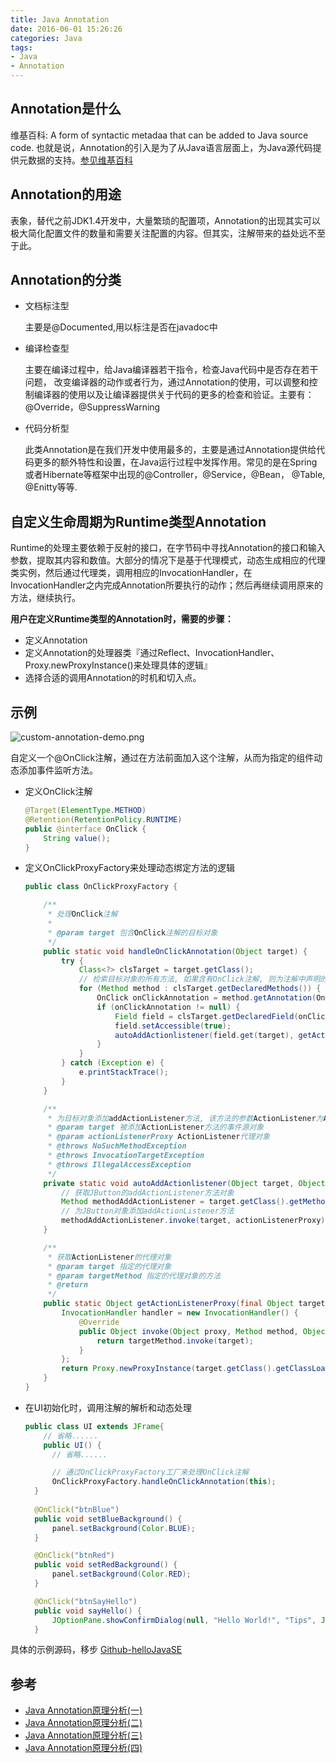 ```yaml
---
title: Java Annotation
date: 2016-06-01 15:26:26
categories: Java
tags:
- Java
- Annotation
---
```


## Annotation是什么

维基百科: A form of syntactic metadaa that can be added to Java source code. 也就是说，Annotation的引入是为了从Java语言层面上，为Java源代码提供元数据的支持。[参见维基百科](http://en.wikipedia.org/wiki/Java_annotation)

## Annotation的用途

表象，替代之前JDK1.4开发中，大量繁琐的配置项，Annotation的出现其实可以极大简化配置文件的数量和需要关注配置的内容。但其实，注解带来的益处远不至于此。

## Annotation的分类

- 文档标注型

  主要是@Documented,用以标注是否在javadoc中
- 编译检查型

  主要在编译过程中，给Java编译器若干指令，检查Java代码中是否存在若干问题， 改变编译器的动作或者行为，通过Annotation的使用，可以调整和控制编译器的使用以及让编译器提供关于代码的更多的检查和验证。主要有：@Override，@SuppressWarning
- 代码分析型
  
  此类Annotation是在我们开发中使用最多的，主要是通过Annotation提供给代码更多的额外特性和设置，在Java运行过程中发挥作用。常见的是在Spring或者Hibernate等框架中出现的@Controller，@Service，@Bean， @Table, @Enitty等等.

## 自定义生命周期为Runtime类型Annotation

Runtime的处理主要依赖于反射的接口，在字节码中寻找Annotation的接口和输入参数，提取其内容和数值。大部分的情况下是基于代理模式，动态生成相应的代理类实例，然后通过代理类，调用相应的InvocationHandler，在InvocationHandler之内完成Annotation所要执行的动作；然后再继续调用原来的方法，继续执行。

**用户在定义Runtime类型的Annotation时，需要的步骤：**

- 定义Annotation
- 定义Annotation的处理器类『通过Reflect、InvocationHandler、Proxy.newProxyInstance()来处理具体的逻辑』
- 选择合适的调用Annotation的时机和切入点。

## 示例

![custom-annotation-demo.png](http://7xsk2b.com1.z0.glb.clouddn.com/image/custom-annotation-demo.png)

自定义一个@OnClick注解，通过在方法前面加入这个注解，从而为指定的组件动态添加事件监听方法。

- 定义OnClick注解

  ```java
  @Target(ElementType.METHOD)
  @Retention(RetentionPolicy.RUNTIME)
  public @interface OnClick {
      String value();
  }
  ```
- 定义OnClickProxyFactory来处理动态绑定方法的逻辑

  ```Java
  public class OnClickProxyFactory {

      /**
       * 处理OnClick注解
       *
       * @param target 包含OnClick注解的目标对象
       */
      public static void handleOnClickAnnotation(Object target) {
          try {
              Class<?> clsTarget = target.getClass();
              // 检索目标对象的所有方法, 如果含有OnClick注解, 则为注解中声明的属性对象动态添加AddActionListener方法
              for (Method method : clsTarget.getDeclaredMethods()) {
                  OnClick onClickAnnotation = method.getAnnotation(OnClick.class);
                  if (onClickAnnotation != null) {
                      Field field = clsTarget.getDeclaredField(onClickAnnotation.value());
                      field.setAccessible(true);
                      autoAddActionlistener(field.get(target), getActionListenerProxy(target, method));
                  }
              }
          } catch (Exception e) {
              e.printStackTrace();
          }
      }

      /**
       * 为目标对象添加addActionListener方法, 该方法的参数ActionListener为ActionListener代理对象
       * @param target 被添加ActionListener方法的事件源对象
       * @param actionListenerProxy ActionListener代理对象
       * @throws NoSuchMethodException
       * @throws InvocationTargetException
       * @throws IllegalAccessException
       */
      private static void autoAddActionlistener(Object target, Object actionListenerProxy) throws NoSuchMethodException, InvocationTargetException, IllegalAccessException {
          // 获取JButton的addActionListener方法对象
          Method methodAddActionListener = target.getClass().getMethod("addActionListener", ActionListener.class);
          // 为JButton对象添加addActionListener方法
          methodAddActionListener.invoke(target, actionListenerProxy);
      }

      /**
       * 获取ActionListener的代理对象
       * @param target 指定的代理对象
       * @param targetMethod 指定的代理对象的方法
       * @return
       */
      public static Object getActionListenerProxy(final Object target, final Method targetMethod) {
          InvocationHandler handler = new InvocationHandler() {
              @Override
              public Object invoke(Object proxy, Method method, Object[] args) throws Throwable {
                  return targetMethod.invoke(target);
              }
          };
          return Proxy.newProxyInstance(target.getClass().getClassLoader(), new Class[] {ActionListener.class}, handler);
      }
  }
  ```
- 在UI初始化时，调用注解的解析和动态处理

  ```Java
  public class UI extends JFrame{
      // 省略......
      public UI() {
        // 省略......

        // 通过OnClickProxyFactory工厂来处理OnClick注解
        OnClickProxyFactory.handleOnClickAnnotation(this);
    }
    
    @OnClick("btnBlue")
    public void setBlueBackground() {
        panel.setBackground(Color.BLUE);
    }

    @OnClick("btnRed")
    public void setRedBackground() {
        panel.setBackground(Color.RED);
    }

    @OnClick("btnSayHello")
    public void sayHello() {
        JOptionPane.showConfirmDialog(null, "Hello World!", "Tips", JOptionPane.YES_OPTION);
    }
  ```

具体的示例源码，移步 [Github-helloJavaSE](https://github.com/wangsheng/helloJavaSE)

## 参考

- [Java Annotation原理分析(一)](http://blog.csdn.net/blueheart20/article/details/18725801)
- [Java Annotation原理分析(二)](http://blog.csdn.net/blueheart20/article/details/18761847)
- [Java Annotation原理分析(三)](http://blog.csdn.net/blueheart20/article/details/18765891)
- [Java Annotation原理分析(四)](http://blog.csdn.net/blueheart20/article/details/18810693)
